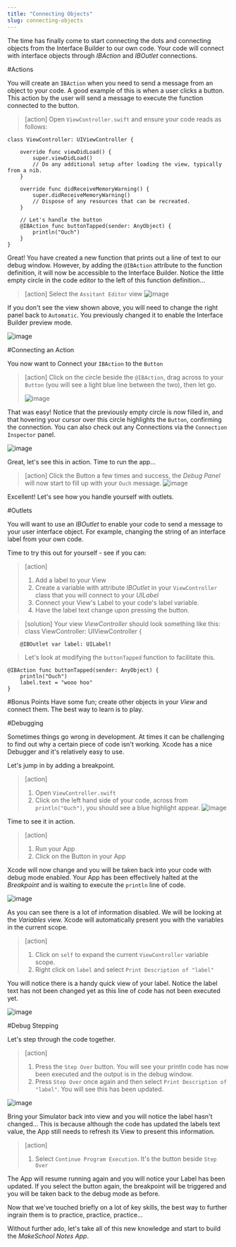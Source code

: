 ```yaml
---
title: "Connecting Objects"
slug: connecting-objects
---     
```


The time has finally come to start connecting the dots and connecting objects from the Interface Builder to our own code. 
Your code will connect with interface objects through *IBAction* and *IBOutlet* connections.

#Actions

You will create an `IBAction` when you need to send a message from an object to your code. A good example of this is when a user clicks a button.  This action by the user
will send a message to execute the function connected to the button. 

> [action]
> Open `ViewController.swift` and ensure your code reads as follows:
> 
>
    class ViewController: UIViewController {
>
        override func viewDidLoad() {
            super.viewDidLoad()
            // Do any additional setup after loading the view, typically from a nib.
        }
>    
        override func didReceiveMemoryWarning() {
            super.didReceiveMemoryWarning()
            // Dispose of any resources that can be recreated.
        }
>    
        // Let's handle the button
        @IBAction func buttonTapped(sender: AnyObject) {
            println("Ouch")
        }
    }

Great! You have created a new function that prints out a line of text to our debug window. However, by adding the `@IBAction` attribute to the function definition, it will now be accessible 
to the Interface Builder.  Notice the little empty circle in the code editor to the left of this function definition...

> [action]
> Select the `Assitant Editor` view
> ![image](ibaction_connection_1.png)

If you don't see the view shown above, you will need to change the right panel back to `Automatic`. You previously changed it to enable the Interface Builder preview mode.

![image](automatic_view.png)

#Connecting an Action

You now want to Connect your `IBAction` to the `Button`
 
> [action]
> Click on the circle beside the `@IBAction`, drag across to your `Button` (you will see a light blue line between the two), then let go.
>
> ![image](ibaction_connection_2.png)

That was easy! Notice that the previously empty circle is now filled in, and that hovering your cursor over this circle highlights the `Button`, confirming the connection.
You can also check out any Connections via the `Connection Inspector` panel.

![image](connection_inspector_1.png)

Great, let's see this in action.  Time to run the app...

> [action]
> Click the Button a few times and success, the *Debug Panel* will now start to fill up with your `Ouch` message.
> ![image](debug_1.png)

Excellent! Let's see how you handle yourself with outlets.

#Outlets

You will want to use an *IBOutlet* to enable your code to send a message to your user interface object. For example, changing the string of an interface label from your own code.

Time to try this out for yourself - see if you can:

> [action]
> 1. Add a label to your View 
> 2. Create a variable with attribute *IBOutlet* in your `ViewController` class that you will connect to your *UILabel*
> 3. Connect your View's Label to your code's label variable.
> 4. Have the label text change upon pressing the button.

> [solution]
> Your view *ViewController* should look something like this:
    class ViewController: UIViewController {
>        
        @IBOutlet var label: UILabel!
>
> Let's look at modifying the `buttonTapped` function to facilitate this.
>
    @IBAction func buttonTapped(sender: AnyObject) {
        println("Ouch")
        label.text = "wooo hoo"
    }
>

#Bonus Points
Have some fun; create other objects in your *View* and connect them. The best way to learn is to play.

#Debugging

Sometimes things go wrong in development. At times it can be challenging to find out why a certain piece of code isn't working.  Xcode has a nice Debugger and it's relatively easy to use.

Let's jump in by adding a breakpoint.

> [action]
> 1. Open `ViewController.swift`
> 2. Click on the left hand side of your code, across from `println("Ouch")`, you should see a blue highlight appear.
>![image](breakpoint_1.png)

Time to see it in action. 

> [action]
> 1. Run your App
> 2. Click on the Button in your App

Xcode will now change and you will be taken back into your code with debug mode enabled.  Your App has been effectively halted at the *Breakpoint* and is waiting to execute the `println` line of code.

![image](debug_view_1.png)

As you can see there is a lot of information disabled. We will be looking at the *Variables* view. Xcode will automatically present you with the variables in the current scope.

> [action]
> 1. Click on `self` to expand the current `ViewController` variable scope.
> 2. Right click on `label` and select `Print Description of "label"`

You will notice there is a handy quick view of your label. Notice the label text has not been changed yet as this line of code has not been executed yet.

![image](debug_2.png)

#Debug Stepping

Let's step through the code together.

> [action]
> 1. Press the `Step Over` button.  You will see your println code has now been executed and the output is in the debug window.
> 2. Press `Step Over` once again and then select `Print Description of "label"`. You will see this has been updated.

![image](debug_view_2.png)

Bring your Simulator back into view and you will notice the label hasn't changed...
This is because although the code has updated the labels text value, the App still needs to refresh its View to present this information.

> [action]
> 1. Select `Continue Program Execution`. It's the button beside `Step Over`

The App will resume running again and you will notice your Label has been updated.  If you select the button again, the breakpoint will 
be triggered and you will be taken back to the debug mode as before.

Now that we've touched briefly on a lot of key skills, the best way to further ingrain them is to practice, practice, practice...

Without further ado, let's take all of this new knowledge and start to build the *MakeSchool Notes App*.
